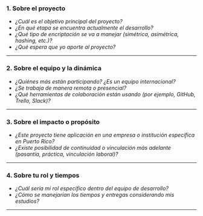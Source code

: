 ### **1. Sobre el proyecto**
- *¿Cuál es el objetivo principal del proyecto?*
- *¿En qué etapa se encuentra actualmente el desarrollo?*
- *¿Qué tipo de encriptación se va a manejar (simétrica, asimétrica, hashing, etc.)?*
- *¿Qué espera que yo aporte al proyecto?*

---

### **2. Sobre el equipo y la dinámica**
- *¿Quiénes más están participando? ¿Es un equipo internacional?*
- *¿Se trabaja de manera remota o presencial?*
- *¿Qué herramientas de colaboración están usando (por ejemplo, GitHub, Trello, Slack)?*

---

### **3. Sobre el impacto o propósito**
- *¿Este proyecto tiene aplicación en una empresa o institución específica en Puerto Rico?*
- *¿Existe posibilidad de continuidad o vinculación más adelante (pasantía, práctica, vinculación laboral)?*

---

### **4. Sobre tu rol y tiempos**
- *¿Cuál sería mi rol específico dentro del equipo de desarrollo?*
- *¿Cómo se manejarían los tiempos y entregas considerando mis estudios?*

---